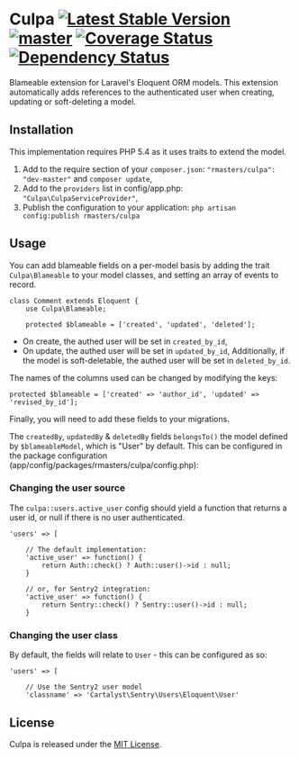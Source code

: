 # Culpa [![Latest Stable Version](https://poser.pugx.org/rmasters/culpa/v/stable.png)](https://packagist.org/packages/rmasters/culpa) [![master](https://travis-ci.org/rmasters/culpa.png?branch=master)](https://travis-ci.org/rmasters/culpa) [![Coverage Status](https://coveralls.io/repos/rmasters/culpa/badge.png)](https://coveralls.io/r/rmasters/culpa) [![Dependency Status](https://www.versioneye.com/user/projects/51e0102690410600020001bb/badge.png)](https://www.versioneye.com/user/projects/51e0102690410600020001bb)


Blameable extension for Laravel's Eloquent ORM models. This extension
automatically adds references to the authenticated user when creating, updating
or soft-deleting a model.


## Installation

This implementation requires PHP 5.4 as it uses traits to extend the model.

1.  Add to the require section of your `composer.json`:
    `"rmasters/culpa": "dev-master"` and `composer update`,
2.  Add to the `providers` list in config/app.php:
    `"Culpa\CulpaServiceProvider"`,
3.  Publish the configuration to your application:
    `php artisan config:publish rmasters/culpa`


## Usage

You can add blameable fields on a per-model basis by adding the trait
`Culpa\Blameable` to your model classes, and setting an array of events to record.

    class Comment extends Eloquent {
        use Culpa\Blameable;

        protected $blameable = ['created', 'updated', 'deleted'];

*   On create, the authed user will be set in `created_by_id`,
*   On update, the authed user will be set in `updated_by_id`,
   Additionally, if the model is soft-deletable, the authed user will be set in
    `deleted_by_id`.

The names of the columns used can be changed by modifying the keys:

    protected $blameable = ['created' => 'author_id', 'updated' => 'revised_by_id'];

Finally, you will need to add these fields to your migrations.

The `createdBy`, `updatedBy` & `deletedBy` fields `belongsTo()` the model
defined by `$blameableModel`, which is "User" by default. This can be configured
in the package configuration (app/config/packages/rmasters/culpa/config.php):

### Changing the user source

The `culpa::users.active_user` config should yield a function that returns a
user id, or null if there is no user authenticated.

    'users' => [

        // The default implementation:
        'active_user' => function() {
            return Auth::check() ? Auth::user()->id : null;
        }

        // or, for Sentry2 integration:
        'active_user' => function() {
            return Sentry::check() ? Sentry::user()->id : null;
        }


### Changing the user class

By default, the fields will relate to `User` - this can be configured as so:

    'users' => [

        // Use the Sentry2 user model
        'classname' => 'Cartalyst\Sentry\Users\Eloquent\User'


## License

Culpa is released under the [MIT License](LICENSE).

